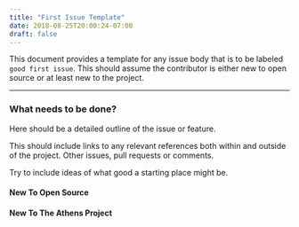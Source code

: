 ```yaml
---
title: "First Issue Template"
date: 2018-08-25T20:00:24-07:00
draft: false
---
```


This document provides a template for any issue body that is to be labeled
`good first issue`. This should assume the contributor is either new to open
source or at least new to the project.

---

### What needs to be done?

Here should be a detailed outline of the issue or feature.

This should include links to any relevant references both within and outside of
the project. Other issues, pull requests or comments.

Try to include ideas of what good a starting place might be.

#### New To Open Source

#### New To The Athens Project
